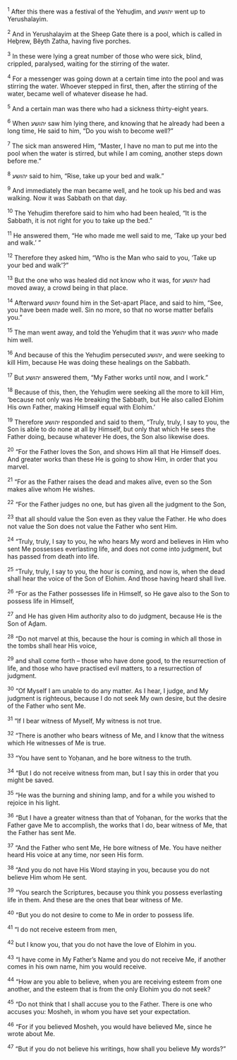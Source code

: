 <sup>1</sup> After this there was a festival of the Yehuḏim, and יהושע went up to Yerushalayim.

<sup>2</sup> And in Yerushalayim at the Sheep Gate there is a pool, which is called in Heḇrew, Bĕyth Zatha, having five porches.

<sup>3</sup> In these were lying a great number of those who were sick, blind, crippled, paralysed, waiting for the stirring of the water.

<sup>4</sup> For a messenger was going down at a certain time into the pool and was stirring the water. Whoever stepped in first, then, after the stirring of the water, became well of whatever disease he had.

<sup>5</sup> And a certain man was there who had a sickness thirty-eight years.

<sup>6</sup> When יהושע saw him lying there, and knowing that he already had been a long time, He said to him, “Do you wish to become well?”

<sup>7</sup> The sick man answered Him, “Master, I have no man to put me into the pool when the water is stirred, but while I am coming, another steps down before me.”

<sup>8</sup> יהושע said to him, “Rise, take up your bed and walk.”

<sup>9</sup> And immediately the man became well, and he took up his bed and was walking. Now it was Sabbath on that day.

<sup>10</sup> The Yehuḏim therefore said to him who had been healed, “It is the Sabbath, it is not right for you to take up the bed.”

<sup>11</sup> He answered them, “He who made me well said to me, ‘Take up your bed and walk.’ ”

<sup>12</sup> Therefore they asked him, “Who is the Man who said to you, ‘Take up your bed and walk’?”

<sup>13</sup> But the one who was healed did not know who it was, for יהושע had moved away, a crowd being in that place.

<sup>14</sup> Afterward יהושע found him in the Set-apart Place, and said to him, “See, you have been made well. Sin no more, so that no worse matter befalls you.”

<sup>15</sup> The man went away, and told the Yehuḏim that it was יהושע who made him well.

<sup>16</sup> And because of this the Yehuḏim persecuted יהושע, and were seeking to kill Him, because He was doing these healings on the Sabbath.

<sup>17</sup> But יהושע answered them, “My Father works until now, and I work.”

<sup>18</sup> Because of this, then, the Yehuḏim were seeking all the more to kill Him, ‘because not only was He breaking the Sabbath, but He also called Elohim His own Father, making Himself equal with Elohim.’

<sup>19</sup> Therefore יהושע responded and said to them, “Truly, truly, I say to you, the Son is able to do none at all by Himself, but only that which He sees the Father doing, because whatever He does, the Son also likewise does.

<sup>20</sup> “For the Father loves the Son, and shows Him all that He Himself does. And greater works than these He is going to show Him, in order that you marvel.

<sup>21</sup> “For as the Father raises the dead and makes alive, even so the Son makes alive whom He wishes.

<sup>22</sup> “For the Father judges no one, but has given all the judgment to the Son,

<sup>23</sup> that all should value the Son even as they value the Father. He who does not value the Son does not value the Father who sent Him.

<sup>24</sup> “Truly, truly, I say to you, he who hears My word and believes in Him who sent Me possesses everlasting life, and does not come into judgment, but has passed from death into life.

<sup>25</sup> “Truly, truly, I say to you, the hour is coming, and now is, when the dead shall hear the voice of the Son of Elohim. And those having heard shall live.

<sup>26</sup> “For as the Father possesses life in Himself, so He gave also to the Son to possess life in Himself,

<sup>27</sup> and He has given Him authority also to do judgment, because He is the Son of Aḏam.

<sup>28</sup> “Do not marvel at this, because the hour is coming in which all those in the tombs shall hear His voice,

<sup>29</sup> and shall come forth – those who have done good, to the resurrection of life, and those who have practised evil matters, to a resurrection of judgment.

<sup>30</sup> “Of Myself I am unable to do any matter. As I hear, I judge, and My judgment is righteous, because I do not seek My own desire, but the desire of the Father who sent Me.

<sup>31</sup> “If I bear witness of Myself, My witness is not true.

<sup>32</sup> “There is another who bears witness of Me, and I know that the witness which He witnesses of Me is true.

<sup>33</sup> “You have sent to Yoḥanan, and he bore witness to the truth.

<sup>34</sup> “But I do not receive witness from man, but I say this in order that you might be saved.

<sup>35</sup> “He was the burning and shining lamp, and for a while you wished to rejoice in his light.

<sup>36</sup> “But I have a greater witness than that of Yoḥanan, for the works that the Father gave Me to accomplish, the works that I do, bear witness of Me, that the Father has sent Me.

<sup>37</sup> “And the Father who sent Me, He bore witness of Me. You have neither heard His voice at any time, nor seen His form.

<sup>38</sup> “And you do not have His Word staying in you, because you do not believe Him whom He sent.

<sup>39</sup> “You search the Scriptures, because you think you possess everlasting life in them. And these are the ones that bear witness of Me.

<sup>40</sup> “But you do not desire to come to Me in order to possess life.

<sup>41</sup> “I do not receive esteem from men,

<sup>42</sup> but I know you, that you do not have the love of Elohim in you.

<sup>43</sup> “I have come in My Father’s Name and you do not receive Me, if another comes in his own name, him you would receive.

<sup>44</sup> “How are you able to believe, when you are receiving esteem from one another, and the esteem that is from the only Elohim you do not seek?

<sup>45</sup> “Do not think that I shall accuse you to the Father. There is one who accuses you: Mosheh, in whom you have set your expectation.

<sup>46</sup> “For if you believed Mosheh, you would have believed Me, since he wrote about Me.

<sup>47</sup> “But if you do not believe his writings, how shall you believe My words?”

